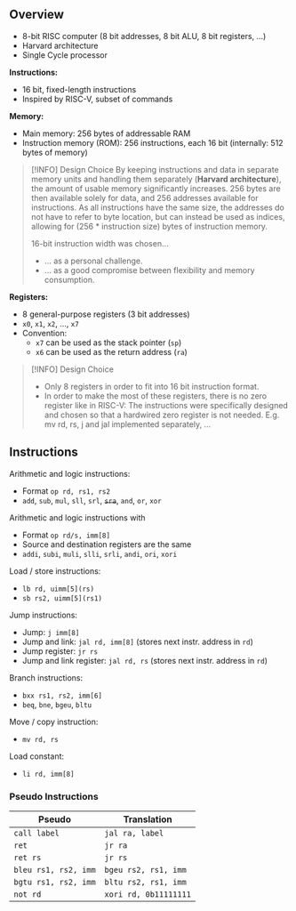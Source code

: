 ## Overview

- 8-bit RISC computer (8 bit addresses, 8 bit ALU, 8 bit registers, ...)
- Harvard architecture
- Single Cycle processor

**Instructions:**
- 16 bit, fixed-length instructions
- Inspired by RISC-V, subset of commands

**Memory:**
- Main memory: 256 bytes of addressable RAM
- Instruction memory (ROM): 256 instructions, each 16 bit (internally: 512 bytes of memory)

> [!INFO] Design Choice
> By keeping instructions and data in separate memory units and handling them separately (**Harvard architecture**), the amount of usable memory significantly increases. 256 bytes are then available solely for data, and 256 addresses available for instructions. As all instructions have the same size, the addresses do not have to refer to byte location, but can instead be used as indices, allowing for (256 * instruction size) bytes of instruction memory.
> 
> 16-bit instruction width was chosen...
> - ... as a personal challenge.
> - ... as a good compromise between flexibility and memory consumption.

**Registers:**
- 8 general-purpose registers (3 bit addresses)
- `x0`, `x1`, `x2`, ..., `x7`
- Convention:
	- `x7` can be used as the stack pointer (`sp`)
	- `x6` can be used as the return address (`ra`)


> [!INFO] Design Choice
> - Only 8 registers in order to fit into 16 bit instruction format.
> - In order to make the most of these registers, there is no zero register like in RISC-V: The instructions were specifically designed and chosen so that a hardwired zero register is not needed. E.g. mv rd, rs, j and jal implemented separately, ...

## Instructions

Arithmetic and logic instructions:
- Format `op rd, rs1, rs2`
- `add`, `sub`, `mul`, `sll`, `srl`, ~~`sra`~~, `and`, `or`, `xor`

Arithmetic and logic instructions with 
- Format `op rd/s, imm[8]`
- Source and destination registers are the same
- `addi`, `subi`, `muli`, `slli`, `srli`, `andi`, `ori`, `xori`

Load / store instructions:
- `lb rd, uimm[5](rs)`
- `sb rs2, uimm[5](rs1)`

Jump instructions:
- Jump: `j imm[8]`
- Jump and link: `jal rd, imm[8]` (stores next instr. address in `rd`)
- Jump register: `jr rs`
- Jump and link register: `jal rd, rs` (stores next instr. address in `rd`)

Branch instructions:
- `bxx rs1, rs2, imm[6]`
- `beq`, `bne`, `bgeu`, `bltu`

Move / copy instruction:
- `mv rd, rs`

Load constant:
- `li rd, imm[8]`

### Pseudo Instructions

| Pseudo               | Translation           |
| -------------------- | --------------------- |
| `call label`         | `jal ra, label`       |
| `ret`                | `jr ra`               |
| `ret rs`             | `jr rs`               |
| `bleu rs1, rs2, imm` | `bgeu rs2, rs1, imm`  |
| `bgtu rs1, rs2, imm` | `bltu rs2, rs1, imm`  |
| `not rd`             | `xori rd, 0b11111111` |
